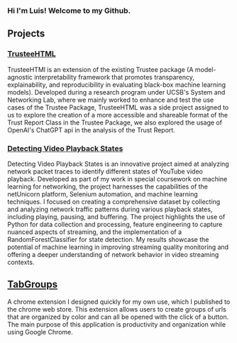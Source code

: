 ### Hi I'm Luis! Welcome to my Github.

## Projects

### <a href="https://github.com/Bravo-Luis/TrusteeHTML"> TrusteeHTML </a>
TrusteeHTMl is an extension of the existing Trustee package (A model-agnostic interpretability framework that promotes transparency, explainability, and reproducibility in evaluating black-box machine learning models). Developed during a research program under UCSB's System and Networking Lab, where we mainly worked to enhance and test the use cases of the Trustee Package, TrusteeHTML was a side project assigned to us to explore the creation of a more accessible and shareable format of the Trust Report Class in the Trustee Package, we also explored the usage of OpenAI's ChatGPT api in the analysis of the Trust Report.
<br/>

### <a href="https://github.com/Bravo-Luis/detecting_pauses"> Detecting Video Playback States </a>
Detecting Video Playback States is an innovative project aimed at analyzing network packet traces to identify different states of YouTube video playback. Developed as part of my work in special coursework on machine learning for networking, the project harnesses the capabilities of the netUnicorn platform, Selenium automation, and machine learning techniques. I focused on creating a comprehensive dataset by collecting and analyzing network traffic patterns during various playback states, including playing, pausing, and buffering. The project highlights the use of Python for data collection and processing, feature engineering to capture nuanced aspects of streaming, and the implementation of a RandomForestClassifier for state detection. My results showcase the potential of machine learning in improving streaming quality monitoring and offering a deeper understanding of network behavior in video streaming contexts.

## <a href="https://github.com/Bravo-Luis/TabGroups"> TabGroups </a>
A chrome extension I designed quickly for my own use, which I published to the chrome web store. This extension allows users to create groups of urls that are organized by color and can all be opened with the click of a button. The main purpose of this application is productivity and organization while using Google Chrome. 
